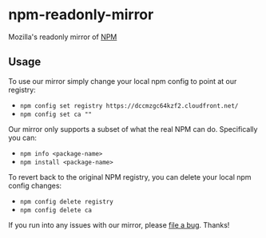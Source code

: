 # npm-readonly-mirror

Mozilla's readonly mirror of [NPM](https://npmjs.org)

## Usage

To use our mirror simply change your local npm config to point at our registry:

* `npm config set registry https://dccmzgc64kzf2.cloudfront.net/`
* `npm config set ca ""`

Our mirror only supports a subset of what the real NPM can do. Specifically you can:

* `npm info <package-name>`
* `npm install <package-name>`

To revert back to the original NPM registry, you can delete your local npm config changes:

* `npm config delete registry`
* `npm config delete ca`

If you run into any issues with our mirror, please [file a bug](issues/new). Thanks!
